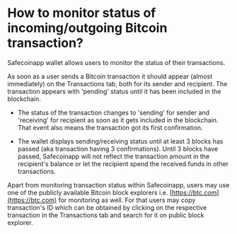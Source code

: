 # How to monitor status of incoming/outgoing Bitcoin transaction?

Safecoinapp wallet allows users to monitor the status of their transactions.

As soon as a user sends a Bitcoin transaction it should appear (almost immediately) on the Transactions tab, both for its sender and recipient. The transaction appears with 'pending' status until it has been included in the blockchain.

- The status of the transaction changes to 'sending' for sender and 'receiving' for recipient as soon as it gets included in the blockchain. That event also means the transaction got its first confirmation.

- The wallet displays sending/receiving status until at least 3 blocks has passed (aka transaction having 3 confirmations). Until 3 blocks have passed, Safecoinapp will not reflect the transaction amount in the recipient's balance or let the recipient spend the received funds in other transactions.

Apart from monitoring transaction status within Safecoinapp, users may use one of the publicly available Bitcoin block explorers i.e. [https://btc.com](https://btc.com) for monitoring as well. For that users may copy transaction's ID which can be obtained by clicking on the respective transaction in the Transactions tab and search for it on public block explorer.
